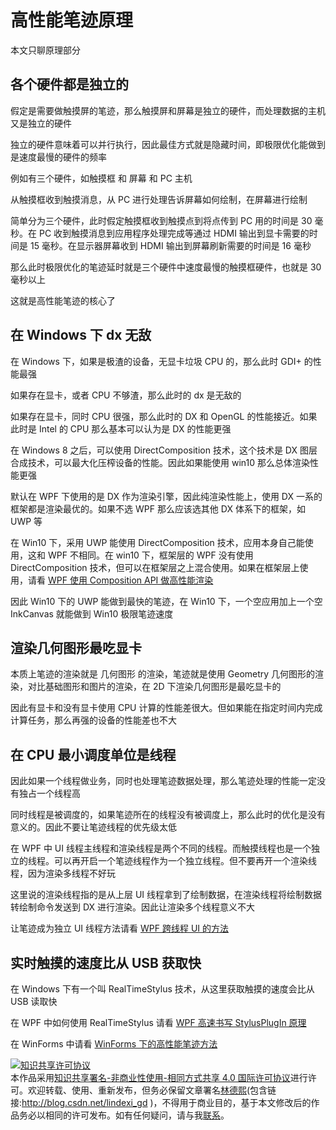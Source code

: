 
# 高性能笔迹原理

本文只聊原理部分

<!--more-->


<!-- CreateTime:2020/8/4 8:43:53 -->

<!-- 发布 -->

## 各个硬件都是独立的

假定是需要做触摸屏的笔迹，那么触摸屏和屏幕是独立的硬件，而处理数据的主机又是独立的硬件

独立的硬件意味着可以并行执行，因此最佳方式就是隐藏时间，即极限优化能做到是速度最慢的硬件的频率

例如有三个硬件，如触摸框 和 屏幕 和 PC 主机

从触摸框收到触摸消息，从 PC 进行处理告诉屏幕如何绘制，在屏幕进行绘制

简单分为三个硬件，此时假定触摸框收到触摸点到将点传到 PC 用的时间是 30 毫秒。在 PC 收到触摸消息到应用程序处理完成等通过 HDMI 输出到显卡需要的时间是 15 毫秒。在显示器屏幕收到 HDMI 输出到屏幕刷新需要的时间是 16 毫秒

那么此时极限优化的笔迹延时就是三个硬件中速度最慢的触摸框硬件，也就是 30 毫秒以上

这就是高性能笔迹的核心了

## 在 Windows 下 dx 无敌

在 Windows 下，如果是极渣的设备，无显卡垃圾 CPU 的，那么此时 GDI+ 的性能最强

如果存在显卡，或者 CPU 不够渣，那么此时的 dx 是无敌的

如果存在显卡，同时 CPU 很强，那么此时的 DX 和 OpenGL 的性能接近。如果此时是 Intel 的 CPU 那么基本可以认为是 DX 的性能更强

在 Windows 8 之后，可以使用 DirectComposition 技术，这个技术是 DX 图层合成技术，可以最大化压榨设备的性能。因此如果能使用 win10 那么总体渲染性能更强

默认在 WPF 下使用的是 DX 作为渲染引擎，因此纯渲染性能上，使用 DX 一系的框架都是渲染最优的。如果不选 WPF 那么应该选其他 DX 体系下的框架，如 UWP 等

在 Win10 下，采用 UWP 能使用 DirectComposition 技术，应用本身自己能使用，这和 WPF 不相同。在 win10 下，框架层的 WPF 没有使用 DirectComposition 技术，但可以在框架层之上混合使用。如果在框架层上使用，请看 [WPF 使用 Composition API 做高性能渲染](https://blog.lindexi.com/post/WPF-%E4%BD%BF%E7%94%A8-Composition-API-%E5%81%9A%E9%AB%98%E6%80%A7%E8%83%BD%E6%B8%B2%E6%9F%93.html)

因此 Win10 下的 UWP 能做到最快的笔迹，在 Win10 下，一个空应用加上一个空 InkCanvas 就能做到 Win10 极限笔迹速度

## 渲染几何图形最吃显卡

本质上笔迹的渲染就是 几何图形 的渲染，笔迹就是使用 Geometry 几何图形的渲染，对比基础图形和图片的渲染，在 2D 下渲染几何图形是最吃显卡的

因此有显卡和没有显卡使用 CPU 计算的性能差很大。但如果能在指定时间内完成计算任务，那么再强的设备的性能差也不大

## 在 CPU 最小调度单位是线程

因此如果一个线程做业务，同时也处理笔迹数据处理，那么笔迹处理的性能一定没有独占一个线程高

同时线程是被调度的，如果笔迹所在的线程没有被调度上，那么此时的优化是没有意义的。因此不要让笔迹线程的优先级太低

在 WPF 中 UI 线程主线程和渲染线程是两个不同的线程。而触摸线程也是一个独立的线程。可以再开启一个笔迹线程作为一个独立线程。但不要再开一个渲染线程，因为渲染多线程不好玩

这里说的渲染线程指的是从上层 UI 线程拿到了绘制数据，在渲染线程将绘制数据转绘制命令发送到 DX 进行渲染。因此让渲染多个线程意义不大

让笔迹成为独立 UI 线程方法请看 [WPF 跨线程 UI 的方法](https://blog.lindexi.com/post/WPF-%E8%B7%A8%E7%BA%BF%E7%A8%8B-UI-%E7%9A%84%E6%96%B9%E6%B3%95.html)

## 实时触摸的速度比从 USB 获取快

在 Windows 下有一个叫 RealTimeStylus 技术，从这里获取触摸的速度会比从 USB 读取快

在 WPF 中如何使用 RealTimeStylus 请看 [WPF 高速书写 StylusPlugIn 原理](https://blog.lindexi.com/post/WPF-%E9%AB%98%E9%80%9F%E4%B9%A6%E5%86%99-StylusPlugIn-%E5%8E%9F%E7%90%86.html)

在 WinForms 中请看 [WinForms 下的高性能笔迹方法](https://blog.lindexi.com/post/WinForms-%E4%B8%8B%E7%9A%84%E9%AB%98%E6%80%A7%E8%83%BD%E7%AC%94%E8%BF%B9%E6%96%B9%E6%B3%95.html )



<!-- 向上按钮 和 向下按钮点击 也无法控制滑块滑动原因：

- 滚动条无法滑动
- 按钮没有收到事件 
 + 按钮被禁用
  - 通过实时可视化树或 snoop 看按钮的 IsEnable 属性
 + 按钮被挡住
  - 鼠标滑动到按钮上，看按钮是否存在样式变化
  - 如无样式变化，那么通过实时可视化树或 snoop 看按钮之上是否存在控件

滚动条无法滑动：

- 滚动条没有识别内容
- 滚动条发现内容不足滚动
-->




<a rel="license" href="http://creativecommons.org/licenses/by-nc-sa/4.0/"><img alt="知识共享许可协议" style="border-width:0" src="https://licensebuttons.net/l/by-nc-sa/4.0/88x31.png" /></a><br />本作品采用<a rel="license" href="http://creativecommons.org/licenses/by-nc-sa/4.0/">知识共享署名-非商业性使用-相同方式共享 4.0 国际许可协议</a>进行许可。欢迎转载、使用、重新发布，但务必保留文章署名[林德熙](http://blog.csdn.net/lindexi_gd)(包含链接:http://blog.csdn.net/lindexi_gd )，不得用于商业目的，基于本文修改后的作品务必以相同的许可发布。如有任何疑问，请与我[联系](mailto:lindexi_gd@163.com)。